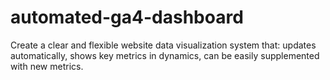 # automated-ga4-dashboard
Create a clear and flexible website data visualization system that: updates automatically, shows key metrics in dynamics, can be easily supplemented with new metrics.
